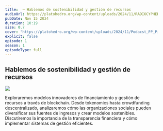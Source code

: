 ```yaml
---
title:  → Hablemos de sostenibilidad y gestión de recursos
audioUrl: https://platohedro.org/wp-content/uploads/2024/11/RADIOCYPHER_PP_EPISODIO_6.mp3
pubDate: Nov 15 2024
duration: 10:19
size: 0.7
cover: "https://platohedro.org/wp-content/uploads/2024/11/Podacst_PP_Pieza_6.png"
explicit: false
episode: 1
season: 1
episodeType: full
---
```



## Hablemos de sostenibilidad y gestión de recursos

![](https://platohedro.org/wp-content/uploads/2024/11/Podacst_PP_Pieza_2.jpg)

Exploraremos modelos innovadores de financiamiento y gestión de recursos a través de blockchain. Desde tokenomics hasta crowdfunding descentralizado, analizaremos cómo las organizaciones sociales pueden diversificar sus fuentes de ingresos y crear modelos sostenibles. Discutiremos la importancia de la transparencia financiera y cómo implementar sistemas de gestión eficientes.